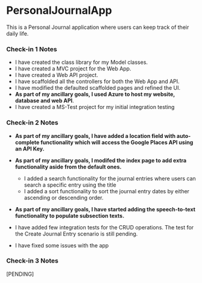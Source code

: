 # PersonalJournalApp
This is a Personal Journal application where users can keep track of their daily life.

### Check-in 1 Notes
- I have created the class library for my Model classes.
- I have created a MVC project for the Web App.
- I have created a Web API project.
- I have scaffolded all the controllers for both the Web App and API.
- I have modified the defaulted scaffolded pages and refined the UI.
- **As part of my ancillary goals, I used Azure to host my website, database and web API**.
- I have created a MS-Test project for my initial integration testing

### Check-in 2 Notes
- **As part of my ancillary goals, I have added a location field with auto-complete functionality which will access the Google Places API using an API Key.**

- **As part of my ancillary goals, I modifed the index page to add extra functionality aside from the default ones.**
  - I added a search functionality for the journal entries where users can search a specific entry using the title
  - I added a sort functionality to sort the journal entry dates by either ascending or descending order.
  
- **As part of my ancillary goals, I have started adding the speech-to-text functionality to populate subsection texts.**

- I have added few integration tests for the CRUD operations. The test for the Create Journal Entry scenario is still pending.
- I have fixed some issues with the app

### Check-in 3 Notes

[PENDING]
